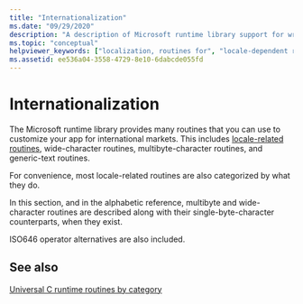 ```yaml
---
title: "Internationalization"
ms.date: "09/29/2020"
description: "A description of Microsoft runtime library support for writing apps for international markets."
ms.topic: "conceptual"
helpviewer_keywords: ["localization, routines for", "locale-dependent routines", "internationalization routines", "international applications, run-time routines for"]
ms.assetid: ee536a04-3558-4729-8e10-6dabcde055fd
---
```


# Internationalization

The Microsoft runtime library provides many routines that you can use to customize your app for international markets. This includes [locale-related routines](../c-runtime-library/locale.md), wide-character routines, multibyte-character routines, and generic-text routines.

For convenience, most locale-related routines are also categorized by what they do. 

In this section, and in the alphabetic reference, multibyte and wide-character routines are described along with their single-byte-character counterparts, when they exist.

ISO646 operator alternatives are also included.

## See also

[Universal C runtime routines by category](../c-runtime-library/run-time-routines-by-category.md)
